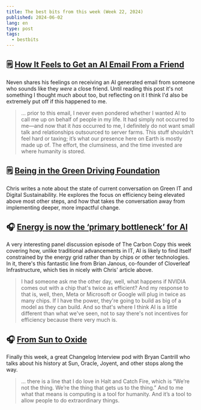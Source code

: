 ```yaml
---
title: The best bits from this week (Week 22, 2024)
published: 2024-06-02
lang: en
type: post
tags:
  - bestbits
---
```


## 🗒️ [How It Feels to Get an AI Email From a Friend](https://mrgan.com/ai-email-from-a-friend/)

Neven shares his feelings on receiving an AI generated email from someone who sounds like they _were_ a close friend. Until reading this post it's not something I thought much about too, but reflecting on it I think I'd also be extremely put off if this happened to me.

> ... prior to this email, I never even pondered whether I wanted AI to call me up on behalf of people in my life. It had simply not occurred to me—and now that it _has_ occurred to me, I definitely do not want small talk and relationships outsourced to server farms. This stuff shouldn’t feel hard or taxing; it’s what our presence here on Earth is mostly made up of. The effort, the clumsiness, and the time invested are where humanity is stored.

## 🗒️ [Being in the Green Driving Foundation](https://rtl.chrisadams.me.uk/2024/05/being-in-the-green-driving-foundation/)

Chris writes a note about the state of current conversation on Green IT and Digital Sustainability. He explores the focus on efficiency being elevated above most other steps, and how that takes the conversation away from implementing deeper, more impactful change.

## 🎧 [Energy is now the ‘primary bottleneck’ for AI](https://www.latitudemedia.com/news/ais-main-constraint-energy-not-chips)

A very interesting panel discussion episode of The Carbon Copy this week covering how, unlike traditional advancements in IT, AI is likely to find itself constrained by the energy grid rather than by chips or other technologies. In it, there's this fantastic line from Brian Janous, co-founder of Cloverleaf Infrastructure, which ties in nicely with Chris' article above.

> I had someone ask me the other day, well, what happens if NVIDIA comes out with a chip that's twice as efficient? And my response to that is, well, then, Meta or Microsoft or Google will plug in twice as many chips. If I have the power, they're going to build as big of a model as they can build. And so that's where I think AI is a little different than what we've seen, not to say there's not incentives for efficiency because there very much is.

## 🎧 [From Sun to Oxide](https://changelog.com/podcast/592)

Finally this week, a great Changelog Interview pod with Bryan Cantrill who talks about his history at Sun, Oracle, Joyent, and other stops along the way.

> ... there is a line that I do love in Halt and Catch Fire, which is “We’re not the thing. We’re the thing that gets us to the thing.” And to me what that means is computing is a tool for humanity. And it’s a tool to allow people to do extraordinary things.
